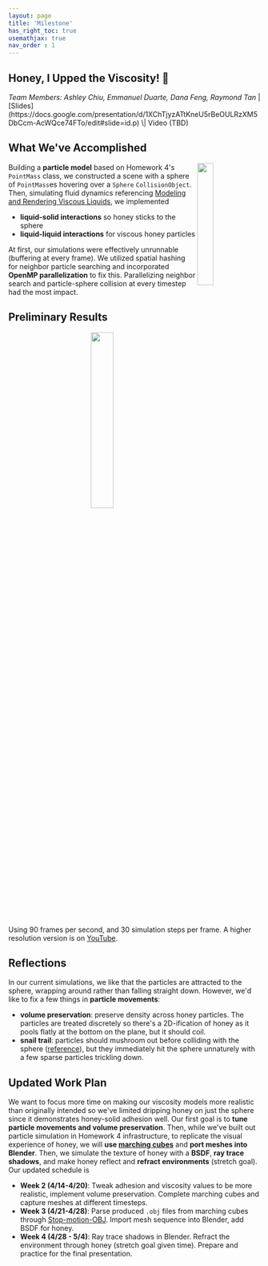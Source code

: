 ```yaml
---
layout: page
title: 'Milestone'
has_right_toc: true
usemathjax: true
nav_order : 1
---
```

<h2><strong>Honey, I Upped the Viscosity! 🍯</strong></h2>
<i>Team Members: Ashley Chiu, Emmanuel Duarte, Dana Feng, Raymond Tan</i> | 
[Slides](https://docs.google.com/presentation/d/1XChTjyzATtKneU5rBeOULRzXM5DbCcm-AcWQce74FTo/edit#slide=id.p) \| Video (TBD)

## What We've Accomplished
<img src="../assets/milestone/adhesion.png" width="25%" align="right" />

Building a **particle model** based on Homework 4's `PointMass` class, we constructed a scene with a sphere of `PointMass`es hovering over a `Sphere` `CollisionObject`. Then, simulating fluid dynamics referencing [Modeling and Rendering Viscous Liquids](https://citeseerx.ist.psu.edu/document?repid=rep1&type=pdf&doi=bdbe45284686a54f3284fdf98759f099e3a95e84), we implemented 
- **liquid-solid interactions** so honey sticks to the sphere
- **liquid-liquid interactions** for viscous honey particles 

At first, our simulations were effectively unrunnable (buffering at every frame). We utilized spatial hashing for neighbor particle searching and incorporated **OpenMP parallelization** to fix this. Parallelizing neighbor search and particle-sphere collision at every timestep had the most impact.

## Preliminary Results
<div align="center">
    <img src="../assets/milestone/milestone_update.gif" width="30%"/>
</div>

Using 90 frames per second, and 30 simulation steps per frame. A higher resolution version is on [YouTube](https://youtu.be/XzGDkuJSUBg).

## Reflections
In our current simulations, we like that the particles are attracted to the sphere, wrapping around rather than falling straight down. However, we'd like to fix a few things in **particle movements**:
- **volume preservation**: preserve density across honey particles. The particles are treated discretely so there's a 2D-ification of honey as it pools flatly at the bottom on the plane, but it should coil.
- **snail trail**: particles should mushroom out before colliding with the sphere ([reference](/assets/proposal/honey_on_sphere.png)), but they immediately hit the sphere unnaturely with a few sparse particles trickling down.

## Updated Work Plan
We want to focus more time on making our viscosity models more realistic than originally intended so we've limited dripping honey on just the sphere since it demonstrates honey-solid adhesion well. Our first goal is to **tune particle movements and volume preservation**. Then, while we've built out particle simulation in Homework 4 infrastructure, to replicate the visual experience of honey, we will **use [marching cubes](https://www.cs.toronto.edu/~jacobson/seminar/lorenson-and-cline-1987.pdf)** and **port meshes into Blender**. Then, we simulate the texture of honey with a **BSDF**, **ray trace shadows**, and make honey reflect and **refract environments** (stretch goal). Our updated schedule is
- **Week 2 (4/14-4/20)**: Tweak adhesion and viscosity values to be more realistic, implement volume preservation. Complete marching cubes and capture meshes at different timesteps. 
- **Week 3 (4/21-4/28)**: Parse produced `.obj` files from marching cubes through [Stop-motion-OBJ](https://github.com/neverhood311/Stop-motion-OBJ). Import mesh sequence into Blender, add BSDF for honey.
- **Week 4 (4/28 - 5/4)**: Ray trace shadows in Blender. Refract the environment through honey (stretch goal given time). Prepare and practice for the final presentation.